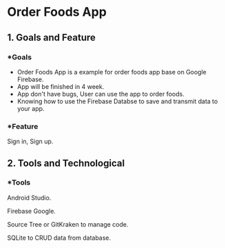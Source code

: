 # Order Foods App
## 1. Goals and Feature
### *Goals
- Order Foods App is a example for order foods app base on Google Firebase.
- App will be finished in 4 week.
- App don't have bugs, User can use the app to order foods.
- Knowing how to use the Firebase Databse to save and transmit data to your app.
### *Feature
Sign in, Sign up.
## 2. Tools and Technological
### *Tools
Android Studio.

Firebase Google.

Source Tree or GitKraken to manage code.

SQLite to CRUD data from database.
